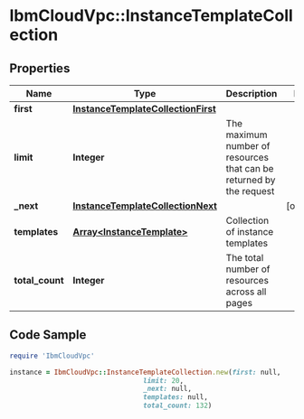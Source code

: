 # IbmCloudVpc::InstanceTemplateCollection

## Properties

Name | Type | Description | Notes
------------ | ------------- | ------------- | -------------
**first** | [**InstanceTemplateCollectionFirst**](InstanceTemplateCollectionFirst.md) |  | 
**limit** | **Integer** | The maximum number of resources that can be returned by the request | 
**_next** | [**InstanceTemplateCollectionNext**](InstanceTemplateCollectionNext.md) |  | [optional] 
**templates** | [**Array&lt;InstanceTemplate&gt;**](InstanceTemplate.md) | Collection of instance templates | 
**total_count** | **Integer** | The total number of resources across all pages | 

## Code Sample

```ruby
require 'IbmCloudVpc'

instance = IbmCloudVpc::InstanceTemplateCollection.new(first: null,
                                 limit: 20,
                                 _next: null,
                                 templates: null,
                                 total_count: 132)
```


